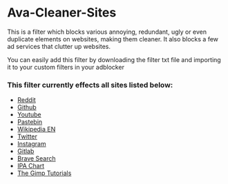 # Ava-Cleaner-Sites

This is a filter which blocks various annoying, redundant, ugly or even duplicate elements on websites, making them cleaner. It also blocks a few ad services that clutter up websites.

You can easily add this filter by downloading the filter txt file and importing it to your custom filters in your adblocker


### This filter currently effects all sites listed below:

- [Reddit](https://www.reddit.com/)
- [Github](https://www.github.com/)
- [Youtube](https://www.youtube.com/)
- [Pastebin](https://www.pastebin.com/)
- [Wikipedia EN](https://en.wikipedia.org/)
- [Twitter](https://www.twitter.com/)
- [Instagram](https://www.instagram.com/)
- [Gitlab](https://gitlab.com/)
- [Brave Search](https://search.brave.com/)
- [IPA Chart](https://ipachart.com/)
- [The Gimp Tutorials](https://thegimptutorials.com/)
